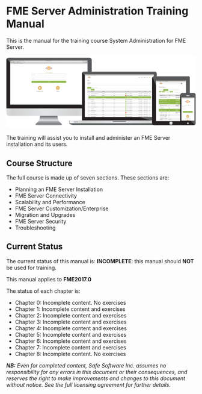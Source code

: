  <!--This file duplicates a little of the content to follow, but is added here because the content of this file is used for the landing page on GitBook-->

# FME Server Administration Training Manual #

This is the manual for the training course System Administration for FME Server.

![](./ServerAdmin0Introduction/Images/0.000.ServerHomeScreen.png)


The training will assist you to install and administer an FME Server installation and its users. 

## Course Structure ##

The full course is made up of seven sections. These sections are:

- Planning an FME Server Installation
- FME Server Connectivity
- Scalability and Performance
- FME Server Customization/Enterprise
- Migration and Upgrades
- FME Server Security
- Troubleshooting
 
## Current Status ##

The current status of this manual is: **INCOMPLETE**: this manual should **NOT** be used for training. 

This manual applies to **FME2017.0**

The status of each chapter is:

- Chapter 0: Incomplete content. No exercises
- Chapter 1: Incomplete content and exercises
- Chapter 2: Incomplete content and exercises
- Chapter 3: Incomplete content and exercises
- Chapter 4: Incomplete content and exercises
- Chapter 5: Incomplete content and exercises
- Chapter 6: Incomplete content and exercises
- Chapter 7: Incomplete content and exercises
- Chapter 8: Incomplete content. No exercises
 
***NB:*** *Even for completed content, Safe Software Inc. assumes no responsibility for any errors in this document or their consequences, and reserves the right to make improvements and changes to this document without notice. See the full licensing agreement for further details.*

